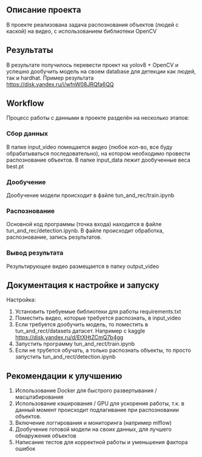 ## Описание проекта
В проекте реализована задача распознования объектов (людей с каской) на видео, с использованием библиотеки OpenCV

## Результаты
В результате получилось перевести проект на yolov8 + OpenCV и успешно дообучить модель на своем database для детекции как людей, так и hardhat. 
Пример результата https://disk.yandex.ru/i/wfnW08JRQfa6QQ

## Workflow
Процесс работы с данными в проекте разделён на несколько этапов:
### Сбор данных
В папке input_video помещается видео (любое кол-во, все буду обрабатываться последовательно), на котором необходимо провести распознование объектов.
В папке input_data лежит дообученные веса best.pt
### Дообучение
Дообучение модели происходит в файле tun_and_rec/train.ipynb
### Распознование
Основной код программы (точка входа) находится в файле tun_and_rec/detection.ipynb. В файле происходит обработка, распознование, запись результатов.
### Вывод результата
Результирующее видео размещается в папку output_video

## Документация к настройке и запуску
Настройка:
1. Установить требуемые библиотеки для работы requirements.txt
2. Поместить видео, которые требуется распознать, в input_video
3. Если требуется дообучить модель, то поместить в tun_and_rect/datasets датасет. Например с kaggle https://disk.yandex.ru/d/EtXHtZCmQ7b4gg
4. Запустить программу tun_and_rect/train.ipynb
5. Если не трубется обучать, а только распознать объекты, то просто запустить tun_and_rect/detection.ipynb

## Рекомендации к улучшению
1. Использование Docker для быстрого развертывания / масштабирования
2. Использование кэширования / GPU для ускорения работы, т.к. в данный момент происходит подлагивание при распозновании объектов.
3. Включение логгирования и мониторинга (например mlflow)
4. Дообучение готовой модели на своих данных, для лучшего обнаружения объектов
5. Написание тестов для корректной работы и уменьшения фактора ошибок
